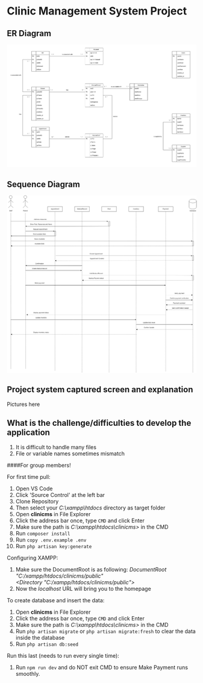 # Clinic Management System Project

## ER Diagram
![Entity Relationship Diagram of Clinic Management System](/assets/erdfinal.png)

## Sequence Diagram
![Sequence Diagram of Clinic Management System](/assets/sequence.png)

## Project system captured screen and explanation
Pictures here

## What is the challenge/difficulties to develop the application
1. It is difficult to handle many files
2. File or variable names sometimes mismatch

####For group members!

For first time pull:
1. Open VS Code
2. Click 'Source Control' at the left bar
3. Clone Repository
4. Then select your _C:\xampp\htdocs_ directory as target folder
5. Open **clinicms** in File Explorer
6. Click the address bar once, type `CMD` and click Enter
7. Make sure the path is _C:\xampp\htdocs\clinicms>_ in the CMD
8. Run `composer install`
9. Run `copy .env.example .env`
10. Run `php artisan key:generate`

Configuring XAMPP:
1. Make sure the DocumentRoot is as following:
_DocumentRoot "C:/xampp/htdocs/clinicms/public"_<br />
_<Directory "C:/xampp/htdocs/clinicms/public">_
2. Now the _localhost_ URL will bring you to the homepage

To create database and insert the data:
1. Open **clinicms** in File Explorer
2. Click the address bar once, type `CMD` and click Enter
3. Make sure the path is _C:\xampp\htdocs\clinicms>_ in the CMD
4. Run `php artisan migrate` or `php artisan migrate:fresh` to clear the data inside the database
5. Run `php artisan db:seed`

Run this last (needs to run every single time):
1. Run `npm run dev` and do NOT exit CMD to ensure Make Payment runs smoothly.
